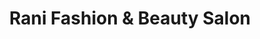 ---
title: "Rani Fashion & Beauty Salon"
url: /bensalem/rani-fashion-und-beauty-salon/
shop: Kosmetik
---